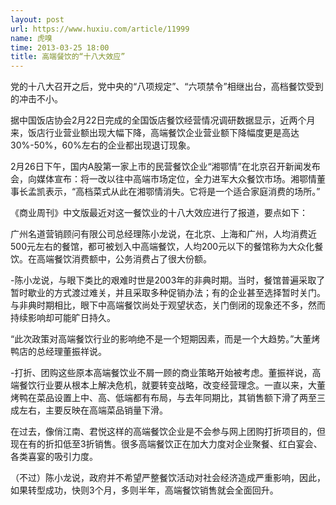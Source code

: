 ```yaml
---
layout: post
url: https://www.huxiu.com/article/11999
name: 虎嗅
time: 2013-03-25 18:00
title: 高端餐饮的“十八大效应”
---
```

党的十八大召开之后，党中央的“八项规定”、“六项禁令”相继出台，高档餐饮受到的冲击不小。

据中国饭店协会2月22日完成的全国饭店餐饮经营情况调研数据显示，近两个月来，饭店行业营业额出现大幅下降，高端餐饮企业营业额下降幅度更是高达30%-50%，60%左右的企业都出现退订现象。

2月26日下午，国内A股第一家上市的民营餐饮企业“湘鄂情”在北京召开新闻发布会，向媒体宣布：将一改以往中高端市场定位，全力进军大众餐饮市场。湘鄂情董事长孟凯表示，“高档菜式从此在湘鄂情消失。它将是一个适合家庭消费的场所。”

《商业周刊》中文版最近对这一餐饮业的十八大效应进行了报道，要点如下：

广州名道营销顾问有限公司总经理陈小龙说，在北京、上海和广州，人均消费近500元左右的餐馆，都可被划入中高端餐饮，人均200元以下的餐馆称为大众化餐饮。在高端餐饮消费额中，公务消费占了很大份额。

-陈小龙说，与眼下类比的艰难时世是2003年的非典时期。当时，餐馆普遍采取了暂时歇业的方式渡过难关，并且采取多种促销办法；有的企业甚至选择暂时关门。与非典时期相比，眼下中高端餐饮尚处于观望状态，关门倒闭的现象还不多，然而持续影响却可能旷日持久。

“此次政策对高端餐饮行业的影响绝不是一个短期因素，而是一个大趋势。”大董烤鸭店的总经理董振祥说。

-打折、团购这些原本高端餐饮业不屑一顾的商业策略开始被考虑。董振祥说，高端餐饮行业要从根本上解决危机，就要转变战略，改变经营理念。一直以来，大董烤鸭在菜品设置上中、高、低端都有布局，与去年同期比，其销售额下滑了两至三成左右，主要反映在高端菜品销量下滑。

在过去，像俏江南、君悦这样的高端餐饮企业是不会参与网上团购打折项目的，但现在有的折扣低至3折销售。很多高端餐饮正在加大力度对企业聚餐、红白宴会、各类喜宴的吸引力度。

（不过）陈小龙说，政府并不希望严整餐饮活动对社会经济造成严重影响，因此，如果转型成功，快则3个月，多则半年，高端餐饮销售就会全面回升。

